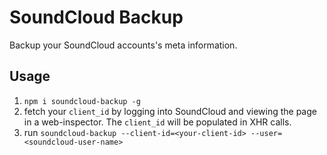 # SoundCloud Backup

Backup your SoundCloud accounts's meta information.

## Usage

1. `npm i soundcloud-backup -g`
2. fetch your `client_id` by logging into SoundCloud and viewing the page
  in a web-inspector. The `client_id` will be populated in XHR calls.
3. run `soundcloud-backup --client-id=<your-client-id> --user=<soundcloud-user-name>`
